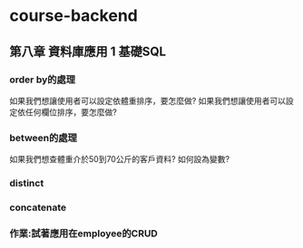 # course-backend
## 第八章 資料庫應用 1 基礎SQL
### order by的處理
如果我們想讓使用者可以設定依體重排序，要怎麼做?
如果我們想讓使用者可以設定依任何欄位排序，要怎麼做?

### between的處理
如果我們想查體重介於50到70公斤的客戶資料? 
如何設為變數?

### distinct

### concatenate

### 作業:試著應用在employee的CRUD